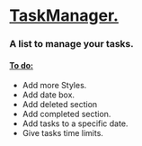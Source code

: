 <h1><ins> TaskManager. </ins></h1>
<h3>A list to manage your tasks.</h3>
<h4><ins>To do:</ins></h4>
<ul> 
  <li>Add more Styles.</li>
  <li>Add date box.</li>
  <li>Add deleted section</li>
  <li>Add completed section.</li>
  <li>Add tasks to a specific date.</li>
  <li>Give tasks time limits.</li>
</ul>

